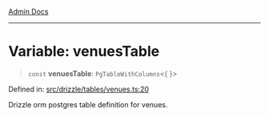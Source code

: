 [Admin Docs](/)

***

# Variable: venuesTable

> `const` **venuesTable**: `PgTableWithColumns`\<\{ \}\>

Defined in: [src/drizzle/tables/venues.ts:20](https://github.com/gautam-divyanshu/talawa-api/blob/84910820371ade6fdca33545b3a0fc1e929731b2/src/drizzle/tables/venues.ts#L20)

Drizzle orm postgres table definition for venues.
